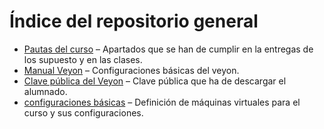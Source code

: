 # Índice del repositorio general

- [Pautas del curso](./pautas_curso.md) – Apartados que se han de cumplir en la entregas de los supuesto y en las clases.
- [Manual Veyon](./manual_veyon.md) – Configuraciones básicas del veyon.
- [Clave pública del Veyon](./ClaveVeyon_public_key.pem) – Clave pública que ha de descargar el alumnado.
- [configuraciones básicas](./configuraciones_básicas.md) – Definición de máquinas virtuales para el curso y sus configuraciones.


